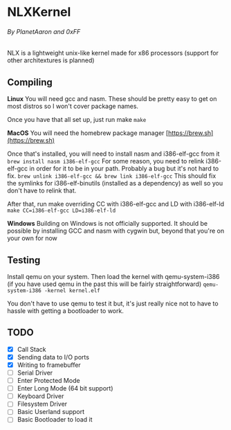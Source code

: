 # NLXKernel
###### By PlanetAaron and 0xFF
NLX is a lightweight unix-like kernel made for x86 processors (support for other architextures is planned)


## Compiling

**Linux**
You will need gcc and nasm. 
These should be pretty easy to get on most distros so I won't cover package names.

Once you have that all set up, just run make
```make```


**MacOS**
You will need the homebrew package manager [https://brew.sh](https://brew.sh)

Once that's installed, you will need to install nasm and i386-elf-gcc from it
```brew install nasm i386-elf-gcc```
For some reason, you need to relink i386-elf-gcc in order for it to be in your path. Probably a bug but it's not hard to fix.
```brew unlink i386-elf-gcc && brew link i386-elf-gcc```
This should fix the symlinks for i386-elf-binutils (installed as a dependency) as well so you don't have to relink that.

After that, run make overriding CC with i386-elf-gcc and LD with i386-elf-ld
```make CC=i386-elf-gcc LD=i386-elf-ld```


**Windows**
Building on Windows is not officially supported. It should be possible by installing GCC and nasm with cygwin but, beyond that you're on your own for now


## Testing
Install qemu on your system. 
Then load the kernel with qemu-system-i386 (if you have used qemu in the past this will be fairly straightforward)
```qemu-system-i386 -kernel kernel.elf```

You don't have to use qemu to test it but, it's just really nice not to have to hassle with getting a bootloader to work. 

## TODO
- [x] Call Stack
- [x] Sending data to I/O ports
- [x] Writing to framebuffer
- [ ] Serial Driver
- [ ] Enter Protected Mode
- [ ] Enter Long Mode (64 bit support)
- [ ] Keyboard Driver
- [ ] Filesystem Driver 
- [ ] Basic Userland support
- [ ] Basic Bootloader to load it 
